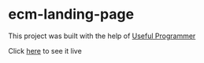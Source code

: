 # ecm-landing-page

This project was built with the help of [Useful Programmer](https://www.youtube.com/c/UsefulProgrammer)

Click [here](https://steelejackson.github.io/ecm-landing-page/) to see it live

